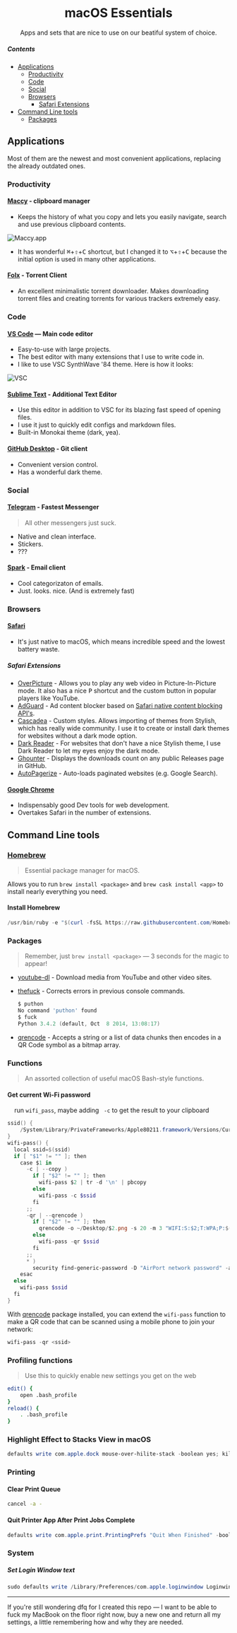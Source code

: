 <h1 align="center">macOS Essentials</h1>
<p align="center">Apps and sets that are nice to use on our beatiful system of choice.</p>

##### Contents

- [Applications](#applications)
  - [Productivity](#productivity)
  - [Code](#code)
  - [Social](#social)
  - [Browsers](#browsers)
    - [Safari Extensions](#safari-extensions)
- [Command Line tools](#command-line-tools)
  - [Packages](#packages)

## Applications

Most of them are the newest and most convenient applications, replacing the already outdated ones.

### Productivity

#### [Maccy](https://github.com/p0deje/Maccy) - clipboard manager

- Keeps the history of what you copy and lets you easily navigate, search and use previous clipboard contents.

![Maccy.app](https://github.com/p0deje/Maccy/raw/master/Maccy/Assets.xcassets/Demo.dataset/demo.gif)

- It has wonderful <kbd>⌘</kbd>+<kbd>⇧</kbd>+<kbd>C</kbd> shortcut, but I changed it to <kbd>⌥</kbd>+<kbd>⇧</kbd>+<kbd>C</kbd> because the initial option is used in many other applications.

#### [Folx](https://mac.eltima.com/torrent-client.html) - Torrent Client

- An excellent minimalistic torrent downloader. Makes downloading torrent files and creating torrents for various trackers extremely easy.

### Code

#### [VS Code](https://github.com/Microsoft/vscode) — Main code editor

- Easy-to-use with large projects.
- The best editor with many extensions that I use to write code in.
- I like to use VSC SynthWave '84 theme. Here is how it looks:

![VSC](img/vsc.png)

#### [Sublime Text](https://www.sublimetext.com) - Additional Text Editor

- Use this editor in addition to VSC for its blazing fast speed of opening files.
- I use it just to quickly edit configs and markdown files.
- Built-in Monokai theme (dark, yea).

#### [GitHub Desktop](https://desktop.github.com) - Git client

- Convenient version control.
- Has a wonderful dark theme.

### Social

#### [Telegram](https://desktop.telegram.org/) - Fastest Messenger
> All other messengers just suck.

- Native and clean interface.
- Stickers.
- ???

#### [Spark](https://sparkmailapp.com/) - Email client

- Cool categorizaton of emails.
- Just. looks. nice. (And is extremely fast)

### Browsers

#### [Safari](https://www.apple.com/lae/safari/)

- It's just native to macOS, which means incredible speed and the lowest battery waste.

##### Safari Extensions

- [OverPicture](https://apps.apple.com/us/app/overpicture-for-safari/id1188020834) - Allows you to play any web video in Picture-In-Picture mode. It also has a nice <kbd>P</kbd> shortcut and the custom button in popular players like YouTube.
- [AdGuard](https://adguard.com/en/adguard-mac/overview.html) - Ad content blocker based on [Safari native content blocking API's](https://developer.apple.com/library/content/documentation/Extensions/Conceptual/ContentBlockingRules/Introduction/Introduction.html).
- [Cascadea](https://cascadea.app) - Custom styles. Allows importing of themes from Stylish, which has really wide community. I use it to create or install dark themes for websites without a dark mode option. 
- [Dark Reader](https://darkreader.org/safari/) - For websites that don't have a nice Stylish theme, I use Dark Reader to let my eyes enjoy the dark mode.
- [Ghounter](https://apps.apple.com/us/app/ghounter/id1438633677) - Displays the downloads count on any public Releases page in GitHub.
- [AutoPagerize](https://safari-extensions.apple.com/details/?id=net.autopagerize.autppagerizeforsafari-XH6FQ533G6) - Auto-loads paginated websites (e.g. Google Search).

#### [Google Chrome](https://www.google.com/chrome/)

- Indispensably good Dev tools for web development.
- Overtakes Safari in the number of extensions.

## Command Line tools

### [Homebrew](https://brew.sh/)

> Essential package manager for macOS.

Allows you to run `brew install <package>` and `brew cask install <app>` to install nearly everything you need.

#### Install Homebrew

```powershell
/usr/bin/ruby -e "$(curl -fsSL https://raw.githubusercontent.com/Homebrew/install/master/install)"
```

### Packages

> Remember, just `brew install <package>` — 3 seconds for the magic to appear!

- [youtube-dl](https://github.com/rg3/youtube-dl) - Download media from YouTube and other video sites.

- [thefuck](https://github.com/nvbn/thefuck) - Corrects errors in previous console commands.

    ```powershell
    $ puthon
    No command 'puthon' found
    $ fuck
    Python 3.4.2 (default, Oct  8 2014, 13:08:17)
    ```

- [qrencode](https://fukuchi.org/works/qrencode/index.html.en) - Accepts a string or a list of data chunks then encodes in a QR Code symbol as a bitmap array.

### Functions

> An assorted collection of useful macOS Bash-style functions.

#### Get current Wi-Fi password

    run `wifi_pass`, maybe adding ` -c` to get the result to your clipboard

```powershell
ssid() {
    /System/Library/PrivateFrameworks/Apple80211.framework/Versions/Current/Resources/airport -I | awk '/ SSID/ {print substr($0, index($0, $2))}'
}
wifi-pass() {
  local ssid=$(ssid)
  if [ "$1" != "" ]; then
    case $1 in
      -c | --copy )
        if [ "$2" != "" ]; then
          wifi-pass $2 | tr -d '\n' | pbcopy
        else
          wifi-pass -c $ssid
        fi
      ;;
      -qr | --qrencode )
        if [ "$2" != "" ]; then
          qrencode -o ~/Desktop/$2.png -s 20 -m 3 "WIFI:S:$2;T:WPA;P:$(wifi-pass $2);;"
        else
          wifi-pass -qr $ssid
        fi
      ;;
      * )
        security find-generic-password -D "AirPort network password" -a "$1" -gw
    esac
  else
    wifi-pass $ssid
  fi
}
```

With [qrencode](#Packages) package installed, you can extend the `wifi-pass` function to make a QR code that can be scanned using a mobile phone to join your network:

```powershell
wifi-pass -qr <ssid>
```

### Profiling functions

> Use this to quickly enable new settings you get on the web

```bash
edit() {
    open .bash_profile
}
reload() {
    . .bash_profile
}
```

### Highlight Effect to Stacks View in macOS

```powershell
defaults write com.apple.dock mouse-over-hilite-stack -boolean yes; killall Dock
```

### Printing

#### Clear Print Queue

```bash
cancel -a -
```

#### Quit Printer App After Print Jobs Complete

```powershell
defaults write com.apple.print.PrintingPrefs "Quit When Finished" -bool true
```

### System

##### Set Login Window text

```powershell
sudo defaults write /Library/Preferences/com.apple.loginwindow LoginwindowText "Can't touch this..."
```

---

If you're still wondering dfq for I created this repo — I want to be able to fuck my MacBook on the floor right now, buy a new one and return all my settings, a little remembering how and why they are needed.
